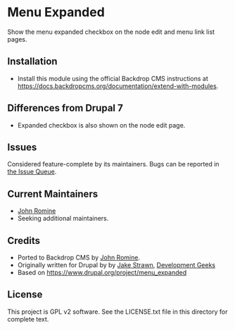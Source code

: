 Menu Expanded
=============

Show the menu expanded checkbox on the node edit and menu link list pages.

Installation
------------

- Install this module using the official Backdrop CMS instructions at
  https://docs.backdropcms.org/documentation/extend-with-modules.

Differences from Drupal 7 <!-- Do not include if there are no differences. -->
-------------------------

- Expanded checkbox is also shown on the node edit page.

Issues
------

Considered feature-complete by its maintainers.
Bugs can be reported in [the Issue Queue](https://github.com/jromine/menu_expanded/issues).

Current Maintainers
-------------------

- [John Romine](https://github.com/username)
- Seeking additional maintainers.

Credits
-------

- Ported to Backdrop CMS by [John Romine](https://github.com/jromine).
- Originally written for Drupal by by [Jake Strawn](https://www.drupal.org/u/himerus), [Development Geeks](http://developmentgeeks.com/)
- Based on https://www.drupal.org/project/menu_expanded

License
-------

This project is GPL v2 software.
See the LICENSE.txt file in this directory for complete text.
